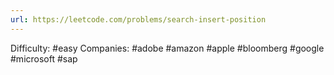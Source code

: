 ```yaml
---
url: https://leetcode.com/problems/search-insert-position
---
```


Difficulty: #easy
Companies: #adobe #amazon #apple #bloomberg #google #microsoft #sap